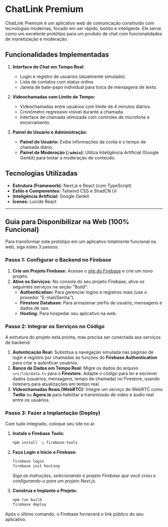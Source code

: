 # ChatLink Premium

ChatLink Premium é um aplicativo web de comunicação construído com tecnologias modernas, focado em ser rápido, bonito e inteligente. Ele serve como um excelente protótipo para um produto de chat com funcionalidades de monetização e moderação.

## Funcionalidades Implementadas

1.  **Interface de Chat em Tempo Real:**
    *   Login e registro de usuários (atualmente simulado).
    *   Lista de contatos com status online.
    *   Janela de bate-papo individual para troca de mensagens de texto.

2.  **Videochamadas com Limite de Tempo:**
    *   Videochamadas entre usuários com limite de 4 minutos diários.
    *   Cronômetro regressivo visível durante a chamada.
    *   Interface de chamada otimizada com controles de microfone e encerramento.

3.  **Painel do Usuário e Administração:**
    *   **Painel do Usuário:** Exibe informações da conta e o tempo de chamada diário.
    *   **Painel de Moderação (`/admin`):** Utiliza Inteligência Artificial (Google Genkit) para testar a moderação de conteúdo.

## Tecnologias Utilizadas

*   **Estrutura (Framework):** Next.js e React (com TypeScript)
*   **Estilo e Componentes:** Tailwind CSS e ShadCN UI
*   **Inteligência Artificial:** Google Genkit
*   **Ícones:** Lucide React

---

## Guia para Disponibilizar na Web (100% Funcional)

Para transformar este protótipo em um aplicativo totalmente funcional na web, siga estes 3 passos:

### Passo 1: Configurar o Backend no Firebase

1.  **Crie um Projeto Firebase:** Acesse o [site do Firebase](https://firebase.google.com/) e crie um novo projeto.
2.  **Ative os Serviços:** No console do seu projeto Firebase, ative os seguintes serviços na seção "Build":
    *   **Authentication:** Para gerenciar logins e registros reais (use o provedor "E-mail/Senha").
    *   **Firestore Database:** Para armazenar perfis de usuário, mensagens e dados de uso.
    *   **Hosting:** Para hospedar seu aplicativo na web.

### Passo 2: Integrar os Serviços no Código

A estrutura do projeto está pronta, mas precisa ser conectada aos serviços de backend.

1.  **Autenticação Real:** Substitua a navegação simulada nas páginas de login e registro por chamadas às funções do **Firebase Authentication** para criar e autenticar usuários.
2.  **Banco de Dados em Tempo Real:** Migre os dados do arquivo `src/lib/data.ts` para o **Firestore**. Adapte o código para ler e escrever dados (usuários, mensagens, tempo de chamada) no Firestore, usando listeners para atualizações em tempo real.
3.  **Videochamadas Reais (WebRTC):** Integre um serviço de WebRTC como **Twilio** ou **Agora.io** para habilitar a transmissão de vídeo e áudio real entre os usuários.

### Passo 3: Fazer a Implantação (Deploy)

Com tudo integrado, coloque seu site no ar.

1.  **Instale o Firebase Tools:**
    ```bash
    npm install -g firebase-tools
    ```
2.  **Faça Login e Inicie o Firebase:**
    ```bash
    firebase login
    firebase init hosting
    ```
    *Siga as instruções, selecionando o projeto Firebase que você criou e configurando-o para um projeto Next.js.*

3.  **Construa e Implante o Projeto:**
    ```bash
    npm run build
    firebase deploy
    ```

Após o último comando, o Firebase fornecerá o link público do seu aplicativo.
